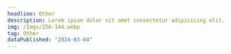 ```yaml
---
headline: Other
description: Lorem ipsum dolor sit amet consectetur adipisicing elit.
img: /Imgs/256-144.webp
tag: Other
dataPublished: "2024-03-04"
---
```

